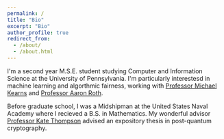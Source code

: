 ```yaml
---
permalink: /
title: "Bio"
excerpt: "Bio"
author_profile: true
redirect_from: 
  - /about/
  - /about.html
---
```


I'm a second year M.S.E. student studying Computer and Information Science at the University of Pennsylvania. I'm particularly interestesd in machine learning and algorthmic fairness, working with [Professor Michael Kearns](https://www.cis.upenn.edu/~mkearns/) and [Professor Aaron Roth](https://www.cis.upenn.edu/~aaroth/).

Before graduate school, I was a Midshipman at the United States Naval Academy where I recieved a B.S. in Mathematics. My wonderful advisor [Professor Kate Thompson](https://sites.google.com/site/katethompsonhomepage/?pli=1) advised an expository thesis in post-quantum cryptography.

<!-- A data-driven personal website
====== -->

